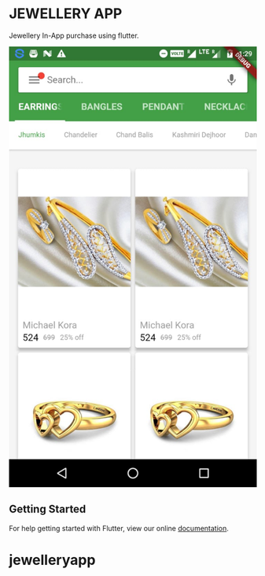 # JEWELLERY APP
Jewellery In-App purchase using flutter.

![Flutter Play](/assets/flutter-play.jpeg)



## Getting Started

For help getting started with Flutter, view our online
[documentation](https://flutter.io/).
# jewelleryapp
